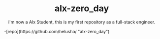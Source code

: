 <h1 align="center">alx-zero_day</h1>
<p align ="center">
i'm now a Alx Student, this is my first repository as a full-stack engineer.
</p>
-[repo](https://github.com/helusha/<project-name> "alx-zero_day")

